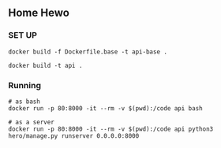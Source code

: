 ## Home Hewo

### SET UP

```
docker build -f Dockerfile.base -t api-base .

docker build -t api .
```


### Running

```
# as bash
docker run -p 80:8000 -it --rm -v $(pwd):/code api bash

# as a server
docker run -p 80:8000 -it --rm -v $(pwd):/code api python3 hero/manage.py runserver 0.0.0.0:8000
```

